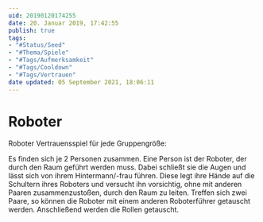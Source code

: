 ```yaml
---
uid: 20190120174255
date: 20. Januar 2019, 17:42:55
publish: true
tags:
- "#Status/Seed"
- "#Thema/Spiele"
- "#Tags/Aufmerksamkeit"
- "#Tags/Cooldown"
- "#Tags/Vertrauen"
date updated: 05 September 2021, 18:06:11
---
```


# Roboter

Roboter
Vertrauensspiel für jede Gruppengröße:

Es finden sich je 2 Personen zusammen.
Eine Person ist der Roboter, der durch den Raum geführt werden muss. Dabei schließt sie die Augen und lässt sich von ihrem Hintermann/-frau führen. Diese legt ihre Hände auf die Schultern ihres Roboters und versucht ihn vorsichtig, ohne mit anderen Paaren zusammenzustoßen, durch den Raum zu leiten.
Treffen sich zwei Paare, so können die Roboter mit einem anderen Roboterführer getauscht werden.
Anschließend werden die Rollen getauscht.

